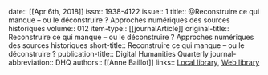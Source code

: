 date:: [[Apr 6th, 2018]]
issn:: 1938-4122
issue:: 1
title:: @Reconstruire ce qui manque – ou le déconstruire ? Approches numériques des sources historiques
volume:: 012
item-type:: [[journalArticle]]
original-title:: Reconstruire ce qui manque – ou le déconstruire ? Approches numériques des sources historiques
short-title:: Reconstruire ce qui manque – ou le déconstruire ?
publication-title:: Digital Humanities Quarterly
journal-abbreviation:: DHQ
authors:: [[Anne Baillot]]
links:: [Local library](zotero://select/groups/2386895/items/5IT8FKUS), [Web library](https://www.zotero.org/groups/2386895/items/5IT8FKUS)
